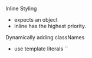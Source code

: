 Inline Styling
- expects an object
- inline has the highest priority. 

Dynamically adding classNames 
- use template literals ``